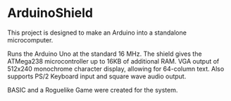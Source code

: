 # ArduinoShield

This project is designed to make an Arduino into a standalone microcomputer.

Runs the Arduino Uno at the standard 16 MHz.  The shield gives the ATMega238 microcontroller up to 16KB of additional RAM. VGA output of 512x240 monochrome character display, allowing for 64-column text.  Also supports PS/2 Keyboard input and square wave audio output.

BASIC and a Roguelike Game were created for the system.
